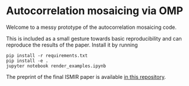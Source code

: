 # Autocorrelation mosaicing via OMP

Welcome to a messy prototype of the autocorrelation mosaicing code.

This is included as a small gesture towards basic reproducibility and can reproduce the results of the paper.
Install it by running

```shell
pip install -r requirements.txt
pip install -e .
jupyter notebook render_examples.ipynb
```

The preprint of the final ISMIR paper is available
[in this repository](./mosaicing_omp_2019.pdf).